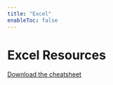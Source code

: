 ```yaml
---
title: "Excel"
enableToc: false
---
```


# Excel Resources

[Download the cheatsheet](internal/excel-cheat-sheet.pdf)

